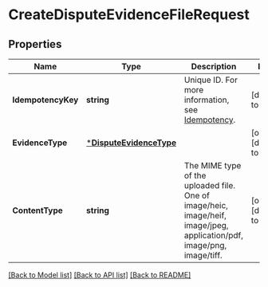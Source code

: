 # CreateDisputeEvidenceFileRequest

## Properties
Name | Type | Description | Notes
------------ | ------------- | ------------- | -------------
**IdempotencyKey** | **string** | Unique ID. For more information, see [Idempotency](https://developer.squareup.com/docs/docs/working-with-apis/idempotency). | [default to null]
**EvidenceType** | [***DisputeEvidenceType**](DisputeEvidenceType.md) |  | [optional] [default to null]
**ContentType** | **string** | The MIME type of the uploaded file. One of image/heic, image/heif, image/jpeg, application/pdf,  image/png, image/tiff. | [optional] [default to null]

[[Back to Model list]](../README.md#documentation-for-models) [[Back to API list]](../README.md#documentation-for-api-endpoints) [[Back to README]](../README.md)

